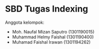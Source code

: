 # SBD Tugas Indexing

Anggota kelompok:
- Moh. Naufal Mizan Saputro (1301190015)
- Muhammad Helmy Faishal (1301190400)
- Muhamad Faishal Irawan (1301194262)